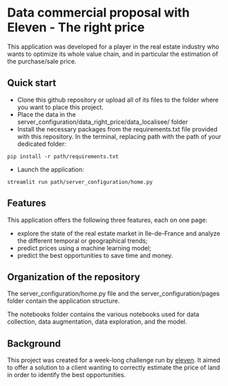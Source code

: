 # Data commercial proposal with Eleven - The right price

This application was developed for a player in the real estate industry who wants to optimize its whole value chain, and in particular the estimation of the purchase/sale price.


## Quick start

- Clone this github repository or upload all of its files to the folder where you want to place this project.
- Place the data in the server_configuration/data_right_price/data_localisee/ folder
- Install the necessary packages from the requirements.txt file provided with this repository. In the terminal, replacing path with the path of your dedicated folder:
```
pip install -r path/requirements.txt
```

- Launch the application:
```
streamlit run path/server_configuration/home.py
```


## Features

This application offers the following three features, each on one page:
- explore the state of the real estate market in Ile-de-France and analyze the different temporal or geographical trends;
- predict prices using a machine learning model;
- predict the best opportunities to save time and money.


## Organization of the repository

The server_configuration/home.py file and the server_configuration/pages folder contain the application structure.

The notebooks folder contains the various notebooks used for data collection, data augmentation, data exploration, and the model.


## Background

This project was created for a week-long challenge run by [eleven](https://eleven-strategy.com). It aimed to offer a solution to a client wanting to correctly estimate the price of land in order to identify the best opportunities.

